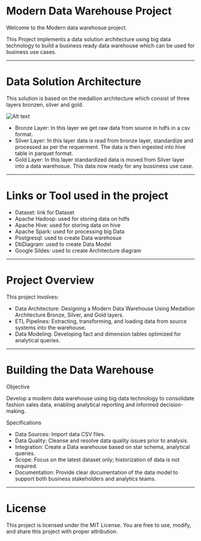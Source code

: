 # Modern Data Warehouse Project

Welcome to the Modern data warehosue project.

This Project implements a data solution architecture using big data technology to build a business ready data warehouse which can be used for business use cases.
___
# Data Solution Architecture

This solution is based on the medallion architecture which consist of three layers bronzen, silver and gold.

![Alt text](https://github.com/harkaran215/mordern-dwh-project/blob/main/docs/Data-architecture.PNG)

- Bronze Layer: In this layer we get raw data from source in hdfs in a csv format.
- Silver Layer: In this layer data is read from bronze layer, standardize and processed as per the requerment. The data is then ingested into hive table in parquet format.
- Gold Layer: In this layer standardized data is moved from Silver layer into a data warehosue. This data now ready for any bussiness use case.
___
# Links or Tool used in the project
- Dataset: link for Dataset
- Apache Hadoop: used for storing data on hdfs
- Apache Hive: used for storing data on hive
- Apache Spark: used for processing big Data
- Postgresql: used to create Data warehosue
- DbDiagram: used to create Data Model
- Google Sildes: used to create Architecture diagram
___
# Project Overview
This project involves:

- Data Architecture: Designing a Modern Data Warehouse Using Medallion Architecture Bronze, Silver, and Gold layers.
- ETL Pipelines: Extracting, transforming, and loading data from source systems into the warehouse.
- Data Modeling: Developing fact and dimension tables optimized for analytical queries.
___
# Building the Data Warehouse
Objective

Develop a modern data warehouse using big data technology to consolidate fashion sales data, enabling analytical reporting and informed decision-making.

Specifications
- Data Sources: Import data CSV files.
- Data Quality: Cleanse and resolve data quality issues prior to analysis.
- Integration: Create a Data warehouse based on star schema, analytical queries.
- Scope: Focus on the latest dataset only; historization of data is not required.
- Documentation: Provide clear documentation of the data model to support both business stakeholders and analytics teams.
___
# License
This project is licensed under the MIT License. You are free to use, modify, and share this project with proper attribution.
